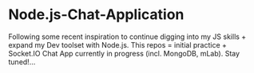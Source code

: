 # Node.js-Chat-Application
Following some recent inspiration to continue digging into my JS skills + expand my Dev toolset with Node.js. 
This repos = initial practice + Socket.IO Chat App currently in progress (incl. MongoDB, mLab). Stay tuned!...

